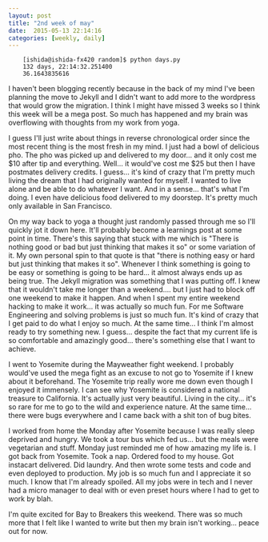 ```yaml
---
layout: post
title: "2nd week of may"
date:  2015-05-13 22:14:16
categories: [weekly, daily]
---
```


        [ishida@ishida-fx420 random]$ python days.py 
        132 days, 22:14:32.251400
        36.1643835616

I haven't been blogging recently because in the back of my mind I've been planning the move to Jekyll and I didn't want to add more to the wordpress that would grow the migration. I think I might have missed 3 weeks so I think this week will be a mega post. So much has happened and my brain was overflowing with thoughts from my work from yoga.

I guess I'll just write about things in reverse chronological order since the most recent thing is the most fresh in my mind. I just had a bowl of delicious pho. The pho was picked up and delivered to my door... and it only cost me $10 after tip and everything. Well... it would've cost me $25 but then I have postmates delivery credits. I guess... it's kind of crazy that I'm pretty much living the dream that I had originally wanted for myself. I wanted to live alone and be able to do whatever I want. And in a sense... that's what I'm doing. I even have delicious food delivered to my doorstep. It's pretty much only available in San Francisco. 

On my way back to yoga a thought just randomly passed through me so I'll quickly jot it down here. It'll probably become a learnings post at some point in time. There's this saying that stuck with me which is "There is nothing good or bad but just thinking that makes it so" or some variation of it. My own personal spin to that quote is that "there is nothing easy or hard but just thinking that makes it so". Whenever I think something is going to be easy or something is going to be hard... it almost always ends up as being true. The Jekyll migration was something that I was putting off. I knew that it wouldn't take  me longer than a weekend.... but I just had to block off one weekend to make it happen. And when I spent my entire weekend hacking to make it work... it was actually so much fun. For me Software Engineering and solving problems is just so much fun. It's kind of crazy that I get paid to do what I enjoy so much. At the same time... I think I'm almost ready to try something new. I guess... despite the fact that my current life is so comfortable and amazingly good... there's something else that I want to achieve.

I went to Yosemite during the Mayweather fight weekend. I probably would've used the mega fight as an excuse to not go to Yosemite if I knew about it beforehand. The Yosemite trip really wore me down even though I enjoyed it immensely. I can see why Yosemite is considered a national treasure to California. It's actually just very beautiful. Living in the city... it's so rare for me to go to the wild and experience nature. At the same time... there were bugs everywhere and I came back with a shit ton of bug bites.

I worked from home the Monday after Yosemite because I was really sleep deprived and hungry. We took a tour bus which fed us... but the meals were vegetarian and stuff. Monday just reminded me of how amazing my life is. I got back from Yosemite. Took a nap. Ordered food to my house. Got instacart delivered. Did laundry. And then wrote some tests and code and even deployed to production. My job is so much fun and I appreciate it so much. I know that I'm already spoiled. All my jobs were in tech and I never had a micro manager to deal with or even preset hours where I had to get to work by blah.

I'm quite excited for Bay to Breakers this weekend. There was so much more that I felt like I wanted to write but then my brain isn't working... peace out for now.


